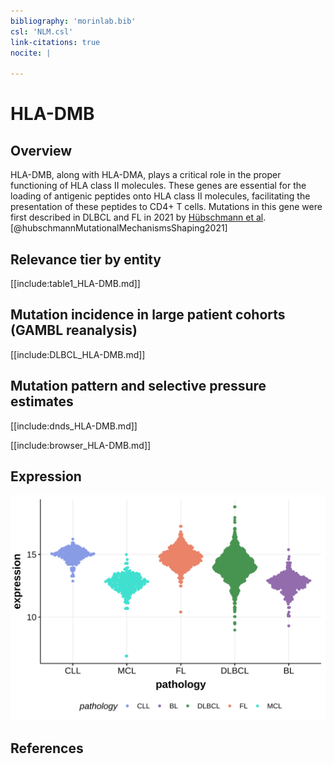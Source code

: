 ```yaml
---
bibliography: 'morinlab.bib'
csl: 'NLM.csl'
link-citations: true
nocite: |
  
---
```

# HLA-DMB

## Overview
HLA-DMB, along with HLA-DMA, plays a critical role in the proper functioning of HLA class II molecules. 
These genes are essential for the loading of antigenic peptides onto HLA class II molecules, facilitating the presentation of these peptides to CD4+ T cells. 
Mutations in this gene were first described in DLBCL and FL in 2021 by [Hübschmann et al](papers/hubschmannMutationalMechanismsShaping2021.md).[@hubschmannMutationalMechanismsShaping2021]


## Relevance tier by entity

[[include:table1_HLA-DMB.md]]

## Mutation incidence in large patient cohorts (GAMBL reanalysis)

[[include:DLBCL_HLA-DMB.md]]

## Mutation pattern and selective pressure estimates

[[include:dnds_HLA-DMB.md]]

[[include:browser_HLA-DMB.md]]

## Expression
![](images/gene_expression/HLA-DMB_by_pathology.svg)
<!-- ORIGIN: Unknown -->

## References

